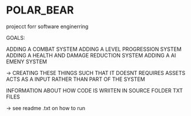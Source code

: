# POLAR_BEAR
 projecct forr software enginerring


GOALS:

ADDING A COMBAT SYSTEM 
ADDING A LEVEL PROGRESSION SYSTEM
ADDING A HEALTH AND DAMAGE REDUCTION SYSTEM
ADDING A AI EMENY SYSTEM 


-> CREATING THESE THINGS SUCH THAT IT DOESNT REQUIRES ASSETS ACTS AS A INPUT RATHER THAN PART OF THE SYSTEM


INFORMATION ABOUT HOW CODE IS WRIITEN IN SOURCE FOLDER TXT FILES

-> see readme .txt on how to run


